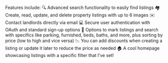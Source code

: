 Features include:
🔍 Advanced search functionality to easily find listings
🏘️ Create, read, update, and delete property listings with up to 6 images
✉️ Contact landlords directly via email
💻 Secure user authentication with OAuth and standard sign-up options
🚪 Options to mark listings and search with specifics like parking, furnished, beds, baths, and more, plus sorting by price (low to high and vice versa)
📉 You can add discounts when creating a listing or update it later to reduce the price as needed
🏠 A cool homepage showcasing listings with a specific filter that I’ve set!
